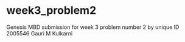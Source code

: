 # week3_problem2
Genesis MBD submission for week 3 problem number 2 by unique ID 2005546 Gauri M Kulkarni
